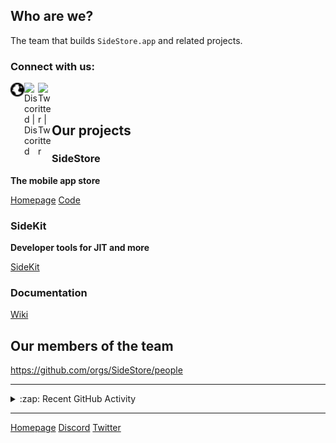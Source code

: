 <!-- 
Docs: How to use GitHub README and actions to auto-generate embedded content.
https://github.com/anuraghazra/github-readme-stats
https://www.youtube.com/watch?v=n6d4KHSKqGk
https://github.com/rahuldkjain/github-profile-readme-generator
 -->

## Who are we?

The team that builds `SideStore.app` and related projects.

### Connect with us:

<!--
[![Website](https://img.shields.io/website?label=sidestore.io&style=for-the-badge&url=https://sidestore.io)](https://sidestore.io)
[![Twitter Follow](https://img.shields.io/twitter/follow/sidestore_io?color=1DA1F2&logo=twitter&style=for-the-badge)](https://twitter.com/intent/follow?original_referer=https%3A%2F%2Fgithub.com%2Fsidestore&screen_name=sidestore)
[![GitHub Followers](https://img.shields.io/github/followers/sidestore?style=for-the-badge)]()
[![GitHub Sponsors](https://img.shields.io/github/sponsors/sidestore?style=for-the-badge
)]() 
-->

[<img align="left" alt="sidestore.io" width="22px" src="https://raw.githubusercontent.com/iconic/open-iconic/master/svg/globe.svg" />][website]
[<img align="left" alt="Discord | Discord" width="22px" src="https://cdn.jsdelivr.net/npm/simple-icons@v3/icons/discord.svg" />][discord]
[<img align="left" alt="Twitter | Twitter" width="22px" src="https://cdn.jsdelivr.net/npm/simple-icons@v3/icons/twitter.svg" />][twitter]

<br />
<br />

## Our projects

### SideStore

__The mobile app store__

[Homepage][website]
[Code][git.sidestore]

### SideKit

__Developer tools for JIT and more__

[SideKit][git.sidekit]

### Documentation

[Wiki][wiki]

## Our members of the team

https://github.com/orgs/SideStore/people

---

<details>
  <summary>:zap: Recent GitHub Activity</summary>

<!--START_SECTION:activity-->
1. 🗣 Commented on [#1057](https://github.com/SideStore/SideStore/issues/1057) in [SideStore/SideStore](https://github.com/SideStore/SideStore)
2. 💪 Opened PR [#1057](https://github.com/SideStore/SideStore/pull/1057) in [SideStore/SideStore](https://github.com/SideStore/SideStore)
3. 🗣 Commented on [#1054](https://github.com/SideStore/SideStore/issues/1054) in [SideStore/SideStore](https://github.com/SideStore/SideStore)
4. ❗️ Opened issue [#26](https://github.com/SideStore/apple-private-apis/issues/26) in [SideStore/apple-private-apis](https://github.com/SideStore/apple-private-apis)
5. 🗣 Commented on [#1046](https://github.com/SideStore/SideStore/issues/1046) in [SideStore/SideStore](https://github.com/SideStore/SideStore)
6. 🗣 Commented on [#1046](https://github.com/SideStore/SideStore/issues/1046) in [SideStore/SideStore](https://github.com/SideStore/SideStore)
7. ❗️ Opened issue [#1055](https://github.com/SideStore/SideStore/issues/1055) in [SideStore/SideStore](https://github.com/SideStore/SideStore)
8. 🗣 Commented on [#1053](https://github.com/SideStore/SideStore/issues/1053) in [SideStore/SideStore](https://github.com/SideStore/SideStore)
9. 🗣 Commented on [#562](https://github.com/SideStore/SideStore/issues/562) in [SideStore/SideStore](https://github.com/SideStore/SideStore)
10. 🗣 Commented on [#156](https://github.com/SideStore/SideStore/issues/156) in [SideStore/SideStore](https://github.com/SideStore/SideStore)
11. ❗️ Closed issue [#976](https://github.com/SideStore/SideStore/issues/976) in [SideStore/SideStore](https://github.com/SideStore/SideStore)
12. 🗣 Commented on [#1053](https://github.com/SideStore/SideStore/issues/1053) in [SideStore/SideStore](https://github.com/SideStore/SideStore)
13. 🎉 Merged PR [#154](https://github.com/SideStore/SideStore-Docs/pull/154) in [SideStore/SideStore-Docs](https://github.com/SideStore/SideStore-Docs)
14. 🗣 Commented on [#154](https://github.com/SideStore/SideStore-Docs/issues/154) in [SideStore/SideStore-Docs](https://github.com/SideStore/SideStore-Docs)
15. 💪 Opened PR [#154](https://github.com/SideStore/SideStore-Docs/pull/154) in [SideStore/SideStore-Docs](https://github.com/SideStore/SideStore-Docs)
16. 🎉 Merged PR [#8](https://github.com/SideStore/Altcon/pull/8) in [SideStore/Altcon](https://github.com/SideStore/Altcon)
17. 🗣 Commented on [#8](https://github.com/SideStore/Altcon/issues/8) in [SideStore/Altcon](https://github.com/SideStore/Altcon)
18. 🎉 Merged PR [#151](https://github.com/SideStore/SideStore-Docs/pull/151) in [SideStore/SideStore-Docs](https://github.com/SideStore/SideStore-Docs)
19. 🗣 Commented on [#8](https://github.com/SideStore/Altcon/issues/8) in [SideStore/Altcon](https://github.com/SideStore/Altcon)
20. ❗️ Opened issue [#1053](https://github.com/SideStore/SideStore/issues/1053) in [SideStore/SideStore](https://github.com/SideStore/SideStore)
<!--END_SECTION:activity-->

</details>

---

[Homepage][patreon] [Discord][discord] [Twitter][twitter]

<!--
- [Patreon][patreon]
- [OpenCollective][opencollective]
- [YouTube][youtube]
-->

[website]: https://sidestore.io
[wiki]: https://wiki.sidestore.io
[twitter]: https://twitter.com/sidestore_io
[discord]: https://discord.gg/sidestore-949183273383395328
[youtube]: https://youtube.com/TODO
[patreon]: https://www.patreon.com/SideStore
[opencollective]: https://opencollective.com/TODO
[git.sidestore]: https://github.com/SideStore/SideStore/
[git.sidekit]: https://github.com/SideStore/SideKit

